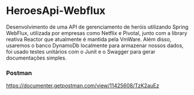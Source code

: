 
# HeroesApi-Webflux
Desenvolvimento de uma API de gerenciamento de heróis utilizando Spring WebFlux,  utilizada por empresas como Netflix e Pivotal, junto com a library reativa Reactor que atualmente é mantida pela VmWare. Além disso, usaremos o banco DynamoDb localmente para armazenar nossos dados, foi usado testes unitários com o Junit e o Swagger para gerar documentações simples.


### Postman
https://documenter.getpostman.com/view/11425608/TzK2auEz
